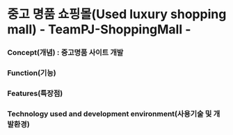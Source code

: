 # 중고 명품 쇼핑몰(Used luxury shopping mall)                - TeamPJ-ShoppingMall -

<h3>Concept(개념) : 중고명품 사이트 개발</h3>

<h3>Function(기능)</h3> 

<h3>Features(특장점)</h3>

<h3>Technology used and development environment(사용기술 및 개발환경)</h3>









